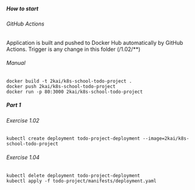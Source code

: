 ##### How to start

###### GitHub Actions

Application is built and pushed to Docker Hub automatically by GitHub Actions. Trigger is any change in this folder (/1.02/**)

###### Manual

```shell
docker build -t 2kai/k8s-school-todo-project .
docker push 2kai/k8s-school-todo-project
docker run -p 80:3000 2kai/k8s-school-todo-project
```

##### Part 1

###### Exercise 1.02

```shell
kubectl create deployment todo-project-deployment --image=2kai/k8s-school-todo-project
```

###### Exercise 1.04

```shell
kubectl delete deployment todo-project-deployment
kubectl apply -f todo-project/manifests/deployment.yaml
```
